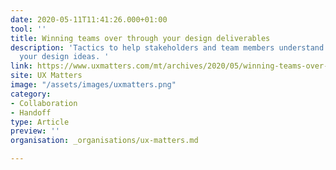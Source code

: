 ```yaml
---
date: 2020-05-11T11:41:26.000+01:00
tool: ''
title: Winning teams over through your design deliverables
description: 'Tactics to help stakeholders and team members understand and support
  your design ideas. '
link: https://www.uxmatters.com/mt/archives/2020/05/winning-teams-over-through-your-design-deliverables.php
site: UX Matters
image: "/assets/images/uxmatters.png"
category:
- Collaboration
- Handoff
type: Article
preview: ''
organisation: _organisations/ux-matters.md

---
```

